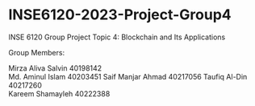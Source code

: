 # INSE6120-2023-Project-Group4

INSE 6120 Group Project Topic 4: Blockchain and Its Applications

Group Members:

Mirza Aliva Salvin	40198142                
Md. Aminul Islam	  40203451
Saif Manjar Ahmad	  40217056
Taufiq Al-Din	      40217260	
Kareem Shamayleh	  40222388
